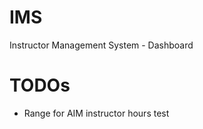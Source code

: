 # IMS
Instructor Management System - Dashboard

TODOs
======
 - Range for AIM instructor hours
 test